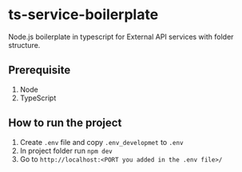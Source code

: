 # ts-service-boilerplate
Node.js boilerplate in typescript for External API services with folder structure.
## Prerequisite
1. Node
2. TypeScript

## How to run the project

1. Create `.env` file and copy `.env_developmet` to `.env`
2. In project folder run `npm dev`
3. Go to `http://localhost:<PORT you added in the .env file>/`
